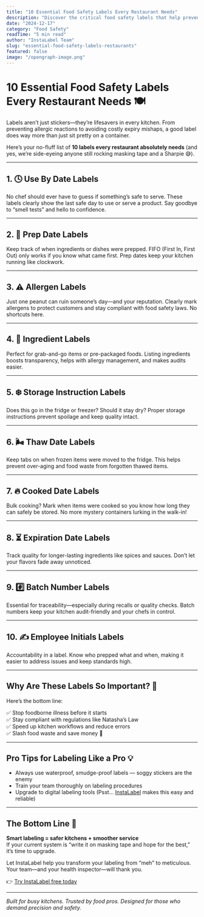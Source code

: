 ```yaml
---
title: "10 Essential Food Safety Labels Every Restaurant Needs"
description: "Discover the critical food safety labels that help prevent foodborne illnesses and ensure compliance with health regulations."
date: "2024-12-17"
category: "Food Safety"
readTime: "5 min read"
author: "InstaLabel Team"
slug: "essential-food-safety-labels-restaurants"
featured: false
image: "/opengraph-image.png"
---
```


# 10 Essential Food Safety Labels Every Restaurant Needs 🍽️

Labels aren’t just stickers—they’re lifesavers in every kitchen. From preventing allergic reactions to avoiding costly expiry mishaps, a good label does way more than just sit pretty on a container.

Here’s your no-fluff list of **10 labels every restaurant absolutely needs** (and yes, we’re side-eyeing anyone still rocking masking tape and a Sharpie 😅).

---

## 1. 🕓 Use By Date Labels

No chef should ever have to guess if something’s safe to serve. These labels clearly show the last safe day to use or serve a product. Say goodbye to “smell tests” and hello to confidence.

---

## 2. 🥣 Prep Date Labels

Keep track of when ingredients or dishes were prepped. FIFO (First In, First Out) only works if you know what came first. Prep dates keep your kitchen running like clockwork.

---

## 3. ⚠️ Allergen Labels

Just one peanut can ruin someone’s day—and your reputation. Clearly mark allergens to protect customers and stay compliant with food safety laws. No shortcuts here.

---

## 4. 🧾 Ingredient Labels

Perfect for grab-and-go items or pre-packaged foods. Listing ingredients boosts transparency, helps with allergy management, and makes audits easier.

---

## 5. ❄️ Storage Instruction Labels

Does this go in the fridge or freezer? Should it stay dry? Proper storage instructions prevent spoilage and keep quality intact.

---

## 6. 🌬️ Thaw Date Labels

Keep tabs on when frozen items were moved to the fridge. This helps prevent over-aging and food waste from forgotten thawed items.

---

## 7. 🔥 Cooked Date Labels

Bulk cooking? Mark when items were cooked so you know how long they can safely be stored. No more mystery containers lurking in the walk-in!

---

## 8. ⏳ Expiration Date Labels

Track quality for longer-lasting ingredients like spices and sauces. Don’t let your flavors fade away unnoticed.

---

## 9. #️⃣ Batch Number Labels

Essential for traceability—especially during recalls or quality checks. Batch numbers keep your kitchen audit-friendly and your chefs in control.

---

## 10. ✍️ Employee Initials Labels

Accountability in a label. Know who prepped what and when, making it easier to address issues and keep standards high.

---

## Why Are These Labels So Important? 🤔

Here’s the bottom line:

✅ Stop foodborne illness before it starts  
✅ Stay compliant with regulations like Natasha’s Law  
✅ Speed up kitchen workflows and reduce errors  
✅ Slash food waste and save money 💸

---

## Pro Tips for Labeling Like a Pro 💡

- Always use waterproof, smudge-proof labels — soggy stickers are the enemy
- Train your team thoroughly on labeling procedures
- Upgrade to digital labeling tools (Psst… [InstaLabel](https://instalabel.co) makes this easy and reliable)

---

## The Bottom Line 🚀

**Smart labeling = safer kitchens + smoother service**  
If your current system is “write it on masking tape and hope for the best,” it’s time to upgrade.

Let InstaLabel help you transform your labeling from “meh” to meticulous. Your team—and your health inspector—will thank you.

👉 [Try InstaLabel free today](https://instalabel.co)

---

_Built for busy kitchens. Trusted by food pros. Designed for those who demand precision and safety._
